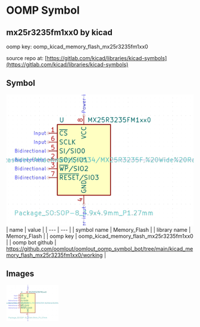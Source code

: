 # OOMP Symbol  
## mx25r3235fm1xx0  by kicad  
  
oomp key: oomp_kicad_memory_flash_mx25r3235fm1xx0  
  
source repo at: [https://gitlab.com/kicad/libraries/kicad-symbols](https://gitlab.com/kicad/libraries/kicad-symbols)  
## Symbol  
  
[![working.png](working_600.png)](working.png)  
| name | value | 
| --- | --- | 
| symbol name | Memory_Flash | 
| library name | Memory_Flash | 
| oomp key | oomp_kicad_memory_flash_mx25r3235fm1xx0 | 
| oomp bot github | https://github.com/oomlout/oomlout_oomp_symbol_bot/tree/main/kicad_memory_flash_mx25r3235fm1xx0/working | 
## Images  
  
[![working.png](working_140.png)](working.png)  
